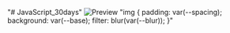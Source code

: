 "# JavaScript_30days" 
![Preview](https://raw.githubusercontent.com/Nesmark/JavaScript_30days/master/3day/screenshot.png)
"img {
        padding: var(--spacing);
        background: var(--base);
        filter: blur(var(--blur));
      }"
